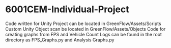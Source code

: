 # 6001CEM-Individual-Project

Code written for Unity Project can be located in GreenFlow/Assets/Scripts
Custom Unity Object scan be located in GreenFlow/Assets/Objects
Code for creating graphs from FPS and Vehicle Count Logs can be found in the root directory as FPS_Graphs.py and Analysis Graphs.py